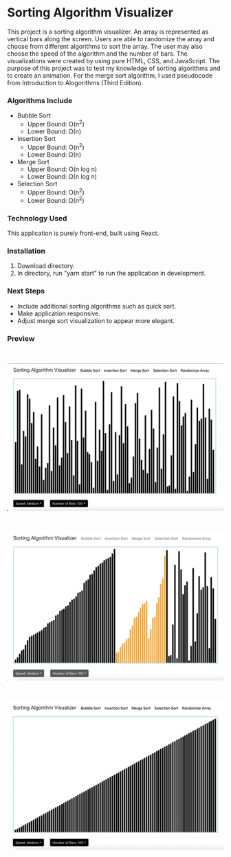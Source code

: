 # Sorting Algorithm Visualizer

This project is a sorting algorithm visualizer. An array is represented as vertical bars along the screen. Users are able to randomize the array and choose from different algorithms to sort the array.  The user may also choose the speed of the algorithm and the number of bars. The visualizations were created by using pure HTML, CSS, and JavaScript.  The purpose of this project was to test my knowledge of sorting algorithms and to create an animation.  For the merge sort algorithm, I used pseudocode from Introduction to Alogorithms (Third Edition).

### Algorithms Include
- Bubble Sort
    - Upper Bound: O(n<sup>2</sup>)
    - Lower Bound: Ω(n)
- Insertion Sort
    - Upper Bound: O(n<sup>2</sup>)
    - Lower Bound: Ω(n)
- Merge Sort
    - Upper Bound: O(n log n)
    - Lower Bound: Ω(n log n)
- Selection Sort
    - Upper Bound: O(n<sup>2</sup>)
    - Lower Bound: Ω(n<sup>2</sup>)

### Technology Used
This application is purely front-end, built using React. 

### Installation
1. Download directory.
2. In directory, run "yarn start" to run the application in development.

### Next Steps

- Include additional sorting algorithms such as quick sort.
- Make application responsive.
- Adjust merge sort visualization to appear more elegant.

### Preview

<br />

![Image One of Application](image_one.png)

<br />

![Image Two of Application](image_two.png)

<br />

![Image Three of Application](image_three.png)

<br />

